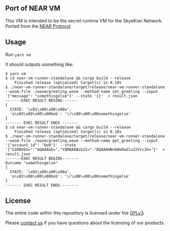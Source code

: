 ## Port of NEAR VM

This VM is intended to be the secret runtime VM for the SkyeKiwi Network. Ported from the [NEAR Protocol](https://github.com/near/nearcore)

## Usage

Run `yarn vm`

It should outputs something like: 
```
$ yarn vm 
$ cd near-vm-runner-standalone && cargo build --release
    Finished release [optimized] target(s) in 0.19s
$ ./near-vm-runner-standalone/target/release/near-vm-runner-standalone --wasm-file ./wasm/greeting.wasm --method-name set_greeting --input '{"message": "somethingelse"}' --state '{}'  > result.json
-------EXEC RESULT BEGINS-------
{
  STATE: '\x01\x00\x00\x00a',
  'a\x03\x00\x00\x00bob': '\r\x00\x00\x00somethingelse'
}
------- EXEC RESULT ENDS -------
$ cd near-vm-runner-standalone && cargo build --release
    Finished release [optimized] target(s) in 0.18s
$ ./near-vm-runner-standalone/target/release/near-vm-runner-standalone --wasm-file ./wasm/greeting.wasm --method-name get_greeting --input '{"account_id": "bob"}' --state '{"U1RBVEU=":"AQAAAGE=","YQMAAABib2I=":"DQAAAHNvbWV0aGluZ2Vsc2U="}'  > result.json
-------EXEC RESULT BEGINS-------
Outcome "somethingelse"
{
  STATE: '\x01\x00\x00\x00a',
  'a\x03\x00\x00\x00bob': '\r\x00\x00\x00somethingelse'
}
------- EXEC RESULT ENDS -------
```


## License

The entire code within this repository is licensed under the [GPLv3](LICENSE).

Please [contact us](https://skye.kiwi) if you have questions about
the licensing of our products.
